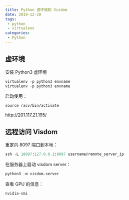 ```yaml
---
title: Python 虚环境和 Visdom
date: 2019-12-20
tags:
 - python 
 - virtualenv
categories:
 - Python
---
```


## 虚环境

安装 Python3 虚环境

```python
virtualenv -p python3 envname
virtualenv -p python3 envname
```

启动使用：

```
source racv/bin/activate
```

http://201.117.21.195/

## 远程访问 Visdom

重定向 8097 端口到本地：

```python
ssh -L 18097:127.0.0.1:8097 username@remote_server_ip
```

在服务器上启动 visdom server：

```python
python3 -m visdom.server
```

查看 GPU 的信息：

```bash
nvidia-smi
```


